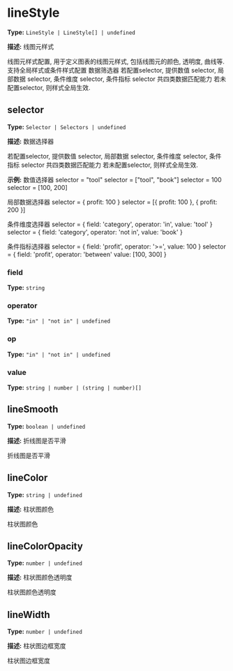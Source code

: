 # lineStyle

**Type:** `LineStyle | LineStyle[] | undefined`

**描述:**
线图元样式
  
  线图元样式配置, 用于定义图表的线图元样式, 包括线图元的颜色, 透明度, 曲线等.
  支持全局样式或条件样式配置
  数据筛选器
  若配置selector, 提供数值 selector, 局部数据 selector, 条件维度 selector, 条件指标 selector 共四类数据匹配能力
  若未配置selector, 则样式全局生效.


## selector

**Type:** `Selector | Selectors | undefined`

**描述:**
数据选择器
  
  若配置selector, 提供数值 selector, 局部数据 selector, 条件维度 selector, 条件指标 selector 共四类数据匹配能力
  若未配置selector, 则样式全局生效.

**示例:**
数值选择器
  selector = "tool"
  selector = ["tool", "book"]
  selector = 100
  selector = [100, 200]
  
  局部数据选择器
  selector = { profit: 100 }
  selector = [{ profit: 100 }, { profit: 200 }]
  
  条件维度选择器
  selector = {
  field: 'category',
  operator: 'in',
  value: 'tool'
  }
  selector = {
  field: 'category',
  operator: 'not in',
  value: 'book'
  }
  
  条件指标选择器
  selector = {
  field: 'profit',
  operator: '>=',
  value: 100
  }
  selector = {
  field: 'profit',
  operator: 'between'
  value: [100, 300]
  }


### field

**Type:** `string`

### operator

**Type:** `"in" | "not in" | undefined`

### op

**Type:** `"in" | "not in" | undefined`

### value

**Type:** `string | number | (string | number)[]`

## lineSmooth

**Type:** `boolean | undefined`

**描述:**
折线图是否平滑
  
  折线图是否平滑

## lineColor

**Type:** `string | undefined`

**描述:**
柱状图颜色
  
  柱状图颜色

## lineColorOpacity

**Type:** `number | undefined`

**描述:**
柱状图颜色透明度
  
  柱状图颜色透明度

## lineWidth

**Type:** `number | undefined`

**描述:**
柱状图边框宽度
  
  柱状图边框宽度

